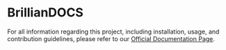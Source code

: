 # BrillianDOCS
For all information regarding this project, including installation, usage, and contribution guidelines, please refer to our [Official Documentation Page](https://docs.brillianideas.com/projects/brilliandocs).
